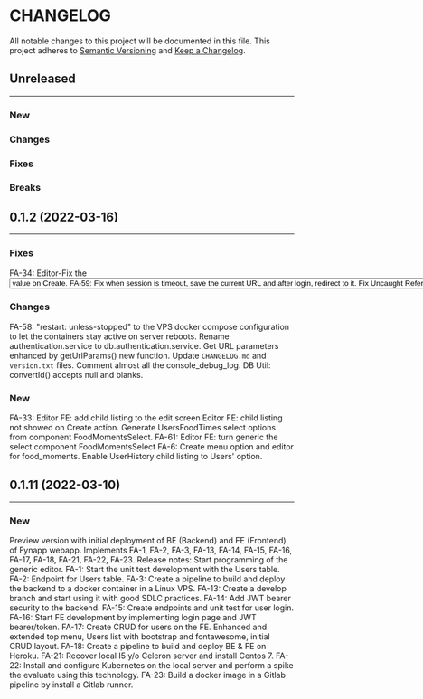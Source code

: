 # CHANGELOG

All notable changes to this project will be documented in this file.
This project adheres to [Semantic Versioning](http://semver.org/) and [Keep a Changelog](http://keepachangelog.com/).


## Unreleased
---

### New

### Changes

### Fixes

### Breaks


## 0.1.2 (2022-03-16)
---

### Fixes
FA-34: Editor-Fix the <select/> to assume 1st <option/> value on Create.
FA-59: Fix when session is timeout, save the current URL and after login, redirect to it.
Fix Uncaught ReferenceError: process is not defined.
Fix the DEBUG env var reading renaming it to REACT_APP_DEBUG.
Fix listing screen `lost the resultset` when returns from data screen with child components.
Fix the 'token is invalid' change issue.
If API returns the 'token expired' message, it'll be reported as 'Session expired'.

### Changes
FA-58: "restart: unless-stopped" to the VPS docker compose configuration to let the containers stay active on server reboots.
Rename authentication.service to db.authentication.service.
Get URL parameters enhanced by getUrlParams() new function.
Update `CHANGELOG.md` and `version.txt` files.
Comment almost all the console_debug_log.
DB Util: convertId() accepts null and blanks.

### New
FA-33: Editor FE: add child listing to the edit screen
Editor FE: child listing not showed on Create action.
Generate UsersFoodTimes select options from component FoodMomentsSelect.
FA-61: Editor FE: turn generic the select component FoodMomentsSelect
FA-6: Create menu option and editor for food_moments.
Enable UserHistory child listing to Users' option.


## 0.1.11 (2022-03-10)
---

### New
Preview version with initial deployment of BE (Backend) and FE (Frontend) of Fynapp webapp.
Implements FA-1, FA-2, FA-3, FA-13, FA-14, FA-15, FA-16, FA-17, FA-18, FA-21, FA-22, FA-23.
Release notes:
Start programming of the generic editor.
FA-1: Start the unit test development with the Users table.
FA-2: Endpoint for Users table.
FA-3: Create a pipeline to build and deploy the backend to a docker container in a Linux VPS.
FA-13: Create a develop branch and start using it with good SDLC practices.
FA-14: Add JWT bearer security to the backend.
FA-15: Create endpoints and unit test for user login.
FA-16: Start FE development by implementing login page and JWT bearer/token.
FA-17: Create CRUD for users on the FE. Enhanced and extended top menu, Users list with bootstrap and fontawesome, initial CRUD layout.
FA-18: Create a pipeline to build and deploy BE & FE on Heroku.
FA-21: Recover local I5 y/o Celeron server and install Centos 7.
FA-22: Install and configure Kubernetes on the local server and perform a spike the evaluate using this technology.
FA-23: Build a docker image in a Gitlab pipeline by install a Gitlab runner.